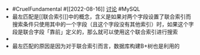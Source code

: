 - #CruelFundamental #[[2022-08-16]] [讨论](https://github.com/CYZH1307/CruelFundamental/tree/main/homework/202208/16) #MySQL
- 最左匹配是[[联合索引]]中的概念，含义是如果对两个字段设置了联合索引而搜索条件只使用其中的一个字段（且这个字段没有其他索引）时，如果这个字段是联合字段「靠前」定义的，那么就可以使用这个联合索引进行搜索
-
- 最左匹配的原因是因为对于联合索引而言，数据库构建B+树也是利用的